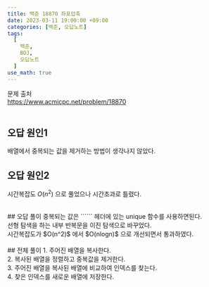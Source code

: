 ```yaml
---
title: 백준 18870 좌표압축
date: 2023-03-11 19:00:00 +09:00
categories: [백준, 오답노트]
tags:
  [
    백준,
	BOJ,
	오답노트
  ]
use_math: true
---
```


문제 출처<br>
<https://www.acmicpc.net/problem/18870><br>
<br>
## 오답 원인1
배열에서 중복되는 값을 제거하는 방법이 생각나지 않았다.<br>

## 오답 원인2
시간복잡도 $O(n^2)$ 으로 풀었으나 시간초과로 틀렸다.<br>

<br>
## 오답 풀이
중복되는 값은 ```<algorithm>``` 헤더에 있는 unique 함수를 사용하면된다.<br>
선형 탐색을 하는 내부 반복문을 이진 탐색으로 바꾸었다.<br>
시간복잡도가 $O(n^2)$ 에서 $O(nlogn)$ 으로 개선되면서 통과하였다.<br>

<br>
## 전체 풀이
1. 주어진 배열을 복사한다.<br>
2. 복사된 배열을 정렬하고 중복값을 제거한다.<br>
3. 주어진 배열을 복사된 배열에 비교하여 인덱스를 찾는다.<br>
4. 찾은 인덱스를 새로운 배열에 저장한다.<br>